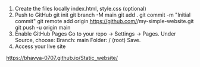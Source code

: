 1. Create the files locally index.html, style.css (optional)
2. Push to GitHub
git init
git branch -M main
git add .
git commit -m "Initial commit"
git remote add origin https://github.com/<your-username>/my-simple-website.git
git push -u origin main
3. Enable GitHub Pages
   Go to your repo → Settings → Pages.
   Under Source, choose:
      Branch: main
      Folder: / (root)
      Save.
4. Access your live site

https://bhavya-0707.github.io/Static_website/
